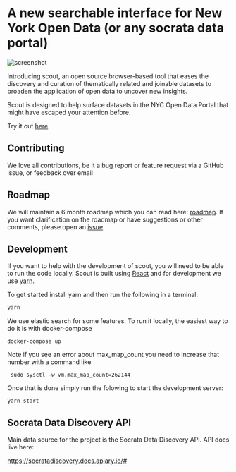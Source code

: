 # A new searchable interface for New York Open Data (or any socrata data portal)

![screenshot](https://tsdataclinic.github.io/scout/screenshot.png)

Introducing scout, an open source browser-based tool that eases the discovery and curation of thematically related and joinable datasets to broaden the application of open data to uncover new insights.

Scout is designed to help surface datasets in the NYC Open Data Portal that might have escaped your attention before.

Try it out [here](http://twosigma.com/scout)

## Contributing

We love all contributions, be it a bug report or feature request via a GitHub issue, or feedback over email

## Roadmap

We will maintain a 6 month roadmap which you can read here: [roadmap](https://github.com/tsdataclinic/scout/blob/master/Roadmap.md). If you want clarification on the roadmap or have suggestions or other comments, please open an [issue](https://github.com/tsdataclinic/scout/issues).

## Development

If you want to help with the development of scout, you will need to be able to run the code locally. Scout is built using [React](https://reactjs.org/) and for development we use [yarn](https://classic.yarnpkg.com/en/).

To get started install yarn and then run the following in a terminal:

```bash
yarn
```

We use elastic search for some features. To run it locally, the easiest way to do it is with docker-compose

```
docker-compose up
```

Note if you see an error about max_map_count you need to increase that number with a command like

```
 sudo sysctl -w vm.max_map_count=262144
```

Once that is done simply run the folowing to start the development server:

```
yarn start
```

## Socrata Data Discovery API

Main data source for the project is the Socrata Data Discovery API. API docs live here:

https://socratadiscovery.docs.apiary.io/#
